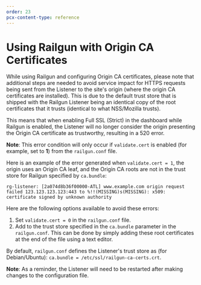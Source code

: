 ```yaml
---
order: 23
pcx-content-type: reference
---
```


# Using Railgun with Origin CA Certificates

While using Railgun and configuring Origin CA certificates, please note that additional steps are needed to avoid service impact for HTTPS requests being sent from the Listener to the site's origin (where the origin CA certificates are installed). This is due to the default trust store that is shipped with the Railgun Listener being an identical copy of the root certificates that it trusts (identical to what NSS/Mozilla trusts).

This means that when enabling Full SSL (Strict) in the dashboard while Railgun is enabled, the Listener will no longer consider the origin presenting the Origin CA certificate as trustworthy, resulting in a 520 error.

<Aside>

**Note**: This error condition will only occur if `validate.cert` is enabled (for example, set to **1**) from the `railgun.conf` file.

</Aside>

Here is an example of the error generated when `validate.cert = 1`, the origin uses an Origin CA leaf, and the Origin CA roots are not in the trust store for Railgun specified by `ca.bundle`:

    rg-listener: [2a074d8b36f00000-ATL] www.example.com origin request failed 123.123.123.123:443 to %!!(MISSING)s(MISSING): x509: certificate signed by unknown authority

Here are the following options available to avoid these errors:

1.  Set `validate.cert = 0` in the `railgun.conf` file.
2.  Add to the trust store specified in the `ca.bundle` parameter in the `railgun.conf`. This can be done by simply adding these root certificates at the end of the file using a text editor.

By default, `railgun.conf` defines the Listener's trust store as (for Debian/Ubuntu): `ca.bundle = /etc/ssl/railgun-ca-certs.crt`.

<Aside>

**Note**: As a reminder, the Listener will need to be restarted after making changes to the configuration file.

</Aside>
